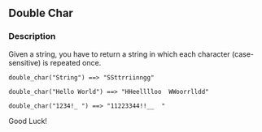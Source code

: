 ## Double Char

### Description

Given a string, you have to return a string in which each character (case-sensitive) is repeated once.
```
double_char("String") ==> "SSttrriinngg"

double_char("Hello World") ==> "HHeelllloo  WWoorrlldd"

double_char("1234!_ ") ==> "11223344!!__  "
```
Good Luck!